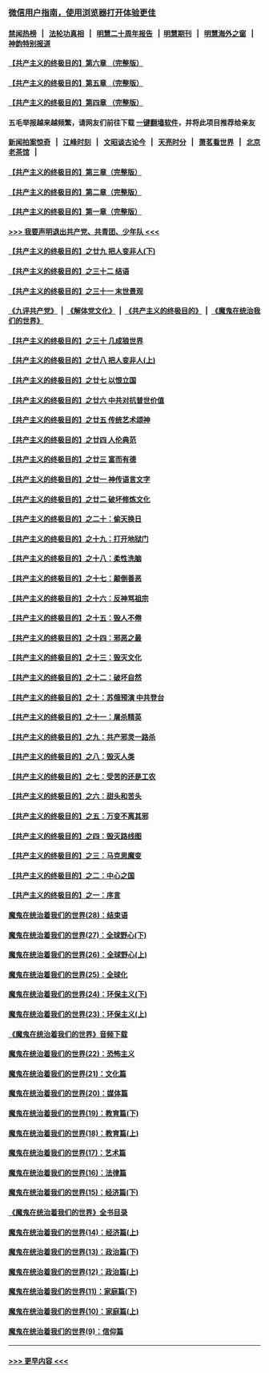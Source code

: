 ### [微信用户指南，使用浏览器打开体验更佳](https://github.com/gfw-breaker/banned-news1/blob/master/indexes/wechat-guide.md?t=0)
#### [禁闻热榜](热点新闻.md?t=0)  &nbsp;&nbsp;|&nbsp;&nbsp; [法轮功真相](https://github.com/gfw-breaker/truth/blob/master/README.md?t=0) &nbsp;&nbsp;|&nbsp;&nbsp; [明慧二十周年报告](https://github.com/gfw-breaker/mh-reports/blob/master/README.md?t=0) &nbsp;&nbsp;|&nbsp;&nbsp;[明慧期刊](https://github.com/gfw-breaker/mh-qikan) &nbsp;&nbsp;|&nbsp;&nbsp; [明慧海外之窗](https://github.com/gfw-breaker/mh-news/blob/master/README.md?t=0) &nbsp;&nbsp;|&nbsp;&nbsp; [神韵特别报道](https://github.com/gfw-breaker/mh-news/blob/master/shenyun.md?t=0)
#### [【共产主义的终极目的】第六章 （完整版）](../pages/nsc422/n11428913.md?t=02042201) 
#### [【共产主义的终极目的】第五章 （完整版）](../pages/nsc422/n11428912.md?t=02042201) 
#### [【共产主义的终极目的】第四章 （完整版）](../pages/nsc422/n11428907.md?t=02042201) 
#### 五毛举报越来越频繁，请网友们前往下载 [一键翻墙软件](https://github.com/gfw-breaker/ssr-accounts)，并将此项目推荐给亲友
#### [新闻拍案惊奇](https://github.com/gfw-breaker/banned-news1/blob/master/pages/link4.md) &nbsp;&nbsp;|&nbsp;&nbsp; [江峰时刻](https://github.com/gfw-breaker/banned-news1/blob/master/pages/link4.md) &nbsp;&nbsp;|&nbsp;&nbsp; [文昭谈古论今](https://github.com/gfw-breaker/banned-news1/blob/master/pages/link4.md) &nbsp;&nbsp;|&nbsp;&nbsp; [天亮时分](https://github.com/gfw-breaker/banned-news1/blob/master/pages/link4.md) &nbsp;&nbsp;|&nbsp;&nbsp; [萧茗看世界](https://github.com/gfw-breaker/banned-news1/blob/master/pages/link4.md) &nbsp;&nbsp;|&nbsp;&nbsp; [北京老茶馆](https://github.com/gfw-breaker/banned-news1/blob/master/pages/link4.md) &nbsp;&nbsp;|&nbsp;&nbsp; 
#### [【共产主义的终极目的】第三章（完整版）](../pages/nsc422/n11428848.md?t=02042201) 
#### [【共产主义的终极目的】第二章（完整版）](../pages/nsc422/n11428831.md?t=02042201) 
#### [【共产主义的终极目的】第一章（完整版）](../pages/nsc422/n11417651.md?t=02042201) 
#### [>>> 我要声明退出共产党、共青团、少年队 <<<](https://github.com/begood0513/goodnews/blob/master/quit/letter.md) 
#### [【共产主义的终极目的】之廿九 把人变非人(下)](../pages/nsc422/n11344140.md?t=02042201) 
#### [【共产主义的终极目的】之三十二 结语](../pages/nsc422/n11360535.md?t=02042201) 
#### [【共产主义的终极目的】之三十一 末世景观](../pages/nsc422/n11351129.md?t=02042201) 
#### [《九评共产党》](https://github.com/begood0513/9ping.md/blob/master/README.md) &nbsp;|&nbsp; [《解体党文化》](../../../../jtdwh.md/blob/master/README.md)  &nbsp;|&nbsp; [《共产主义的终极目的》](../../../../gczydzjmd.md/blob/master/README.md) &nbsp;|&nbsp; [《魔鬼在统治我们的世界》](../../../../mgztzwmdsj.md/blob/master/README.md) 
#### [【共产主义的终极目的】之三十 几成狼世界](../pages/nsc422/n11348280.md?t=02042201) 
#### [【共产主义的终极目的】之廿八 把人变非人(上)](../pages/nsc422/n11340492.md?t=02042201) 
#### [【共产主义的终极目的】之廿七 以恨立国](../pages/nsc422/n11336944.md?t=02042201) 
#### [【共产主义的终极目的】之廿六 中共对抗普世价值](../pages/nsc422/n11324785.md?t=02042201) 
#### [【共产主义的终极目的】之廿五 传统艺术颂神](../pages/nsc422/n11296396.md?t=02042201) 
#### [【共产主义的终极目的】之廿四 人伦典范](../pages/nsc422/n11296397.md?t=02042201) 
#### [【共产主义的终极目的】之廿三 富而有德](../pages/nsc422/n11283598.md?t=02042201) 
#### [【共产主义的终极目的】之廿一 神传语言文字](../pages/nsc422/n11263265.md?t=02042201) 
#### [【共产主义的终极目的】之廿二 破坏修炼文化](../pages/nsc422/n11245728.md?t=02042201) 
#### [【共产主义的终极目的】之二十：偷天换日](../pages/nsc422/n11238846.md?t=02042201) 
#### [【共产主义的终极目的】之十九：打开地狱门](../pages/nsc422/n11206376.md?t=02042201) 
#### [【共产主义的终极目的】之十八：柔性洗脑](../pages/nsc422/n11199994.md?t=02042201) 
#### [【共产主义的终极目的】之十七：颠倒善恶](../pages/nsc422/n11179782.md?t=02042201) 
#### [【共产主义的终极目的】之十六：反神骂祖宗](../pages/nsc422/n11166798.md?t=02042201) 
#### [【共产主义的终极目的】之十五：毁人不倦](../pages/nsc422/n11166792.md?t=02042201) 
#### [【共产主义的终极目的】之十四：邪恶之最](../pages/nsc422/n11150249.md?t=02042201) 
#### [【共产主义的终极目的】之十三：毁灭文化](../pages/nsc422/n11135227.md?t=02042201) 
#### [【共产主义的终极目的】之十二：破坏自然](../pages/nsc422/n11135214.md?t=02042201) 
#### [【共产主义的终极目的】之十：苏俄预演 中共登台](../pages/nsc422/n11118424.md?t=02042201) 
#### [【共产主义的终极目的】之十一：屠杀精英](../pages/nsc422/n11118442.md?t=02042201) 
#### [【共产主义的终极目的】之九：共产邪灵一路杀](../pages/nsc422/n11114139.md?t=02042201) 
#### [【共产主义的终极目的】之八：毁灭人类](../pages/nsc422/n11108503.md?t=02042201) 
#### [【共产主义的终极目的】之七：受苦的还是工农](../pages/nsc422/n11101809.md?t=02042201) 
#### [【共产主义的终极目的】之六：甜头和苦头](../pages/nsc422/n11096971.md?t=02042201) 
#### [【共产主义的终极目的】之五：万变不离其邪](../pages/nsc422/n11091285.md?t=02042201) 
#### [【共产主义的终极目的】之四：毁灭路线图](../pages/nsc422/n11086284.md?t=02042201) 
#### [【共产主义的终极目的】之三：马克思魔变](../pages/nsc422/n11061941.md?t=02042201) 
#### [【共产主义的终极目的】之二：中心之国](../pages/nsc422/n11047728.md?t=02042201) 
#### [【共产主义的终极目的】之一：序言](../pages/nsc422/n11086077.md?t=02042201) 
#### [魔鬼在统治着我们的世界(28)：结束语](../pages/nsc422/n10936246.md?t=02042201) 
#### [魔鬼在统治着我们的世界(27)：全球野心(下)](../pages/nsc422/n10928319.md?t=02042201) 
#### [魔鬼在统治着我们的世界(26)：全球野心(上)](../pages/nsc422/n10900318.md?t=02042201) 
#### [魔鬼在统治着我们的世界(25)：全球化](../pages/nsc422/n10788205.md?t=02042201) 
#### [魔鬼在统治着我们的世界(24)：环保主义(下)](../pages/nsc422/n10695307.md?t=02042201) 
#### [魔鬼在统治着我们的世界(23)：环保主义(上)](../pages/nsc422/n10688613.md?t=02042201) 
#### [《魔鬼在统治着我们的世界》音频下载](../pages/nsc422/n10635553.md?t=02042201) 
#### [魔鬼在统治着我们的世界(22)：恐怖主义](../pages/nsc422/n10614727.md?t=02042201) 
#### [魔鬼在统治着我们的世界(21)：文化篇](../pages/nsc422/n10597706.md?t=02042201) 
#### [魔鬼在统治着我们的世界(20)：媒体篇](../pages/nsc422/n10586579.md?t=02042201) 
#### [魔鬼在统治着我们的世界(19)：教育篇(下)](../pages/nsc422/n10564808.md?t=02042201) 
#### [魔鬼在统治着我们的世界(18)：教育篇(上)](../pages/nsc422/n10526970.md?t=02042201) 
#### [魔鬼在统治着我们的世界(17)：艺术篇](../pages/nsc422/n10499093.md?t=02042201) 
#### [魔鬼在统治着我们的世界(16)：法律篇](../pages/nsc422/n10485969.md?t=02042201) 
#### [魔鬼在统治着我们的世界(15)：经济篇(下)](../pages/nsc422/n10469975.md?t=02042201) 
#### [《魔鬼在统治着我们的世界》全书目录](../pages/nsc422/n10464261.md?t=02042201) 
#### [魔鬼在统治着我们的世界(14)：经济篇(上)](../pages/nsc422/n10457370.md?t=02042201) 
#### [魔鬼在统治着我们的世界(13)：政治篇(下)](../pages/nsc422/n10448270.md?t=02042201) 
#### [魔鬼在统治着我们的世界(12)：政治篇(上)](../pages/nsc422/n10444576.md?t=02042201) 
#### [魔鬼在统治着我们的世界(11)：家庭篇(下)](../pages/nsc422/n10440961.md?t=02042201) 
#### [魔鬼在统治着我们的世界(10)：家庭篇(上)](../pages/nsc422/n10435448.md?t=02042201) 
#### [魔鬼在统治着我们的世界(9)：信仰篇](../pages/nsc422/n10432159.md?t=02042201) 

----
#### [ >>> 更早内容 <<< ](../indexes/nsc422-earlier.md)
